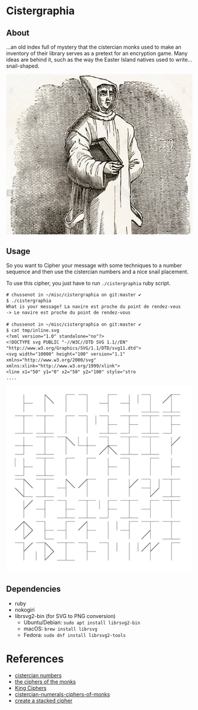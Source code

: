 Cistergraphia
=============

About
-----

...an old index full of mystery that the cistercian monks used to make 
an inventory of their library serves as a pretext for an encryption game. 
Many ideas are behind it, such as the way the Easter Island natives used to write... snail-shaped.

![monk](monk.png)

Usage
-----

So you want to Cipher your message with some techniques to a number sequence
and then use the cistercian numbers and a nice snail placement.

To use this cipher, you just have to run `./cistergraphia` ruby script.

```
# chussenot in ~/misc/cistergraphia on git:master ✔
$ ./cistergraphia
What is your message? La navire est proche du point de rendez-vous
-> Le navire est proche du point de rendez-vous

# chussenot in ~/misc/cistergraphia on git:master ✔
$ cat tmp/inline.svg
<?xml version="1.0" standalone="no"?>
<!DOCTYPE svg PUBLIC "-//W3C//DTD SVG 1.1//EN" "http://www.w3.org/Graphics/SVG/1.1/DTD/svg11.dtd">
<svg width="10000" height="100" version="1.1" xmlns="http://www.w3.org/2000/svg" xmlns:xlink="http://www.w3.org/1999/xlink">
<line x1="50" y1="0" x2="50" y2="100" style="stro
....

```

![chars](output.png)

Dependencies
------------

* ruby
* nokogiri
* librsvg2-bin (for SVG to PNG conversion)
  - Ubuntu/Debian: `sudo apt install librsvg2-bin`
  - macOS: `brew install librsvg`
  - Fedora: `sudo dnf install librsvg2-tools`

References
==========

- [cistercian numbers](https://glossographia.wordpress.com/2013/07/09/cistercian-number-magic-of-the-boy-scouts/)
- [the ciphers of the monks](https://en.wikipedia.org/wiki/The_Ciphers_of_the_Monks)
- [King Ciphers](http://akira.ruc.dk/~jensh/Publications/2002%7bR%7d21_King_Ciphers.PDF)
- [cistercian-numerals-ciphers-of-monks](http://luxoccultapress.blogspot.fr/2013/01/cistercian-numerals-ciphers-of-monks.html)
- [create a stacked cipher](https://www.wikihow.com/Create-a-Stacked-Cipher)
